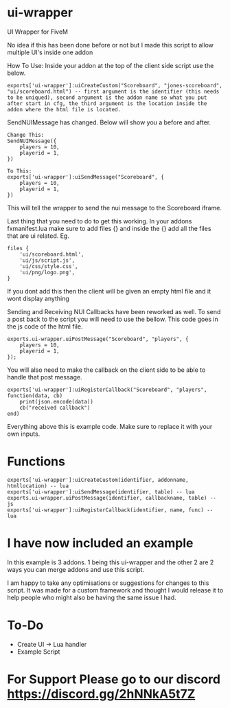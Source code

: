 # ui-wrapper

UI Wrapper for FiveM

No idea if this has been done before or not but I made this script to allow multiple UI's inside one addon

How To Use:
Inside your addon at the top of the client side script use the below.

```
exports['ui-wrapper']:uiCreateCustom("Scoreboard", "jones-scoreboard", "ui/scoreboard.html") -- first argument is the identifier (this needs to be uniqued), second argument is the addon name so what you put after start in cfg, the third argument is the location inside the addon where the html file is located.
```

SendNUIMessage has changed. Below will show you a before and after.

```
Change This:
SendNUIMessage({
	players = 10,
	playerid = 1,
})

To This:
exports['ui-wrapper']:uiSendMessage("Scoreboard", {
	players = 10,
	playerid = 1,
})
```

This will tell the wrapper to send the nui message to the Scoreboard iframe.

Last thing that you need to do to get this working. In your addons fxmanifest.lua make sure to add files {} and inside the {} add all the files that are ui related. Eg.

```
files {
	'ui/scoreboard.html',
	'ui/js/script.js',
	'ui/css/style.css',
	'ui/png/logo.png',
}
```
If you dont add this then the client will be given an empty html file and it wont display anything

Sending and Receiving NUI Callbacks have been reworked as well. To send a post back to the script you will need to use the bellow. This code goes in the js code of the html file.

```
exports.ui-wrapper.uiPostMessage("Scoreboard", "players", {
	players = 10,
	playerid = 1,
});
```

You will also need to make the callback on the client side to be able to handle that post message.

```
exports['ui-wrapper']:uiRegisterCallback("Scoreboard", "players", function(data, cb)
	print(json.encode(data))
	cb("received callback")
end)
```

Everything above this is example code. Make sure to replace it with your own inputs.

# Functions
```
exports['ui-wrapper']:uiCreateCustom(identifier, addonname, htmllocation) -- lua
exports['ui-wrapper']:uiSendMessage(identifier, table) -- lua
exports.ui-wrapper.uiPostMessage(identifier, callbackname, table) -- js
exports['ui-wrapper']:uiRegisterCallback(identifier, name, func) -- lua
```

# I have now included an example

In this example is 3 addons. 1 being this ui-wrapper and the other 2 are 2 ways you can merge addons and use this script.

I am happy to take any optimisations or suggestions for changes to this script. It was made for a custom framework and thought I would release it to help people who might also be having the same issue I had.

# To-Do

-   Create UI → Lua handler
-   Example Script

# For Support Please go to our discord https://discord.gg/2hNNkA5t7Z
